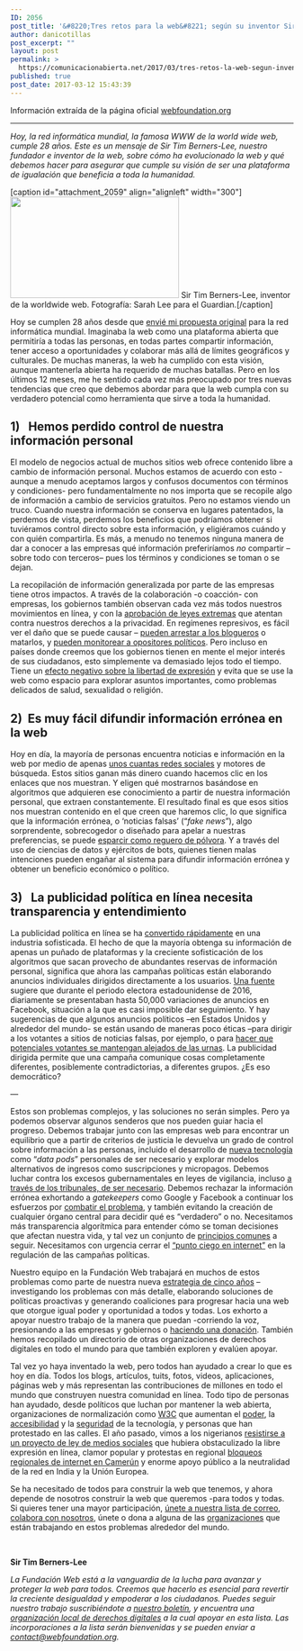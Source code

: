 ```yaml
---
ID: 2056
post_title: '&#8220;Tres retos para la web&#8221; según su inventor Sir Tim Berners-Lee'
author: danicotillas
post_excerpt: ""
layout: post
permalink: >
  https://comunicacionabierta.net/2017/03/tres-retos-la-web-segun-inventor-sir-tim-berners-lee/
published: true
post_date: 2017-03-12 15:43:39
---
```

Información extraída de la página oficial <a href="https://webfoundation.org/2017/03/web-turns-28-letter/">webfoundation.org</a>

<hr />

<em>Hoy, la red informática mundial, la famosa WWW de la world wide web, cumple 28 años. Este es un mensaje de Sir Tim Berners-Lee, nuestro fundador e inventor de la web, sobre cómo ha evolucionado la web y qué debemos hacer para asegurar que cumple su visión de ser una plataforma de igualación que beneficia a toda la humanidad.</em>

[caption id="attachment_2059" align="alignleft" width="300"]<a href="https://www.comunicacionabierta.net/wp-content/uploads/2017/03/tim-berners-lee.jpg"><img class="size-medium wp-image-2059" src="https://www.comunicacionabierta.net/wp-content/uploads/2017/03/tim-berners-lee-300x180.jpg" alt="" width="300" height="180" /></a> Sir Tim Berners-Lee, inventor de la worldwide web. Fotografía: Sarah Lee para el Guardian.[/caption]

Hoy se cumplen 28 años desde que <a href="https://time.com/21039/tim-berners-lee-web-proposal-at-25/">envié mi propuesta original</a> para la red informática mundial. Imaginaba la web como una plataforma abierta que permitiría a todas las personas, en todas partes compartir información, tener acceso a oportunidades y colaborar más allá de límites geográficos y culturales. De muchas maneras, la web ha cumplido con esta visión, aunque mantenerla abierta ha requerido de muchas batallas. Pero en los últimos 12 meses, me he sentido cada vez más preocupado por tres nuevas tendencias que creo que debemos abordar para que la web cumpla con su verdadero potencial como herramienta que sirve a toda la humanidad.
<h2><strong>1)   Hemos perdido control de nuestra información personal</strong></h2>
El modelo de negocios actual de muchos sitios web ofrece contenido libre a cambio de información personal. Muchos estamos de acuerdo con esto -aunque a menudo aceptamos largos y confusos documentos con términos y condiciones- pero fundamentalmente no nos importa que se recopile algo de información a cambio de servicios gratuitos. Pero no estamos viendo un truco. Cuando nuestra información se conserva en lugares patentados, la perdemos de vista, perdemos los beneficios que podríamos obtener si tuviéramos control directo sobre esta información, y eligiéramos cuándo y con quién compartirla. Es más, a menudo no tenemos ninguna manera de dar a conocer a las empresas qué información preferiríamos <em>no</em> compartir –sobre todo con terceros– pues los términos y condiciones se toman o se dejan.

La recopilación de información generalizada por parte de las empresas tiene otros impactos. A través de la colaboración -o coacción- con empresas, los gobiernos también observan cada vez más todos nuestros movimientos en línea, y con la <a href="https://www.independent.co.uk/life-style/gadgets-and-tech/news/investigatory-powers-bill-snoopers-charter-passed-royal-assent-spying-surveillance-a7445276.html">aprobación de leyes extremas</a> que atentan contra nuestros derechos a la privacidad. En regímenes represivos, es fácil ver el daño que se puede causar – <a href="https://en.wikipedia.org/wiki/Zone_9_bloggers">pueden arrestar a los blogueros</a> o matarlos, y <a href="https://www.bbc.com/news/uk-34529237">pueden monitorear a opositores políticos</a>. Pero incluso en países donde creemos que los gobiernos tienen en mente el mejor interés de sus ciudadanos, esto simplemente va demasiado lejos todo el tiempo. Tiene un <a href="https://motherboard.vice.com/en_us/article/chilling-effect-of-mass-surveillance-is-silencing-dissent-online-study-says">efecto negativo sobre la libertad de expresión</a> y evita que se use la web como espacio para explorar asuntos importantes, como problemas delicados de salud, sexualidad o religión.
<h2><strong>2)  Es muy fácil difundir información errónea en la web</strong></h2>
Hoy en día, la mayoría de personas encuentra noticias e información en la web por medio de apenas <a href="https://www.cjr.org/analysis/facebook_and_media.php">unos cuantas redes sociales</a> y motores de búsqueda. Estos sitios ganan más dinero cuando hacemos clic en los enlaces que nos muestran. Y eligen qué mostrarnos basándose en algoritmos que adquieren ese conocimiento a partir de nuestra información personal, que extraen constantemente. El resultado final es que esos sitios nos muestran contenido en el que creen que haremos clic, lo que significa que la información errónea, o ‘noticias falsas’ (“<em>fake news</em>”), algo sorprendente, sobrecogedor o diseñado para apelar a nuestras preferencias, se puede <a href="https://www.nytimes.com/2016/11/20/business/media/how-fake-news-spreads.html">esparcir como reguero de pólvora</a>. Y a través del uso de ciencias de datos y ejércitos de bots, quienes tienen malas intenciones pueden engañar al sistema para difundir información errónea y obtener un beneficio económico o político.
<h2><strong>3)   La publicidad política en línea necesita transparencia y entendimiento</strong></h2>
La publicidad política en línea se ha <a href="https://scout.ai/story/the-rise-of-the-weaponized-ai-propaganda-machine">convertido rápidamente</a> en una industria sofisticada. El hecho de que la mayoría obtenga su información de apenas un puñado de plataformas y la creciente sofisticación de los algoritmos que sacan provecho de abundantes reservas de información personal, significa que ahora las campañas políticas están elaborando anuncios individuales dirigidos directamente a los usuarios. <a href="https://www.theguardian.com/technology/2016/dec/04/google-democracy-truth-internet-search-facebook">Una fuente</a> sugiere que durante el periodo electora estadounidense de 2016, diariamente se presentaban hasta 50,000 variaciones de anuncios en Facebook, situación a la que es casi imposible dar seguimiento. Y hay sugerencias de que algunos anuncios políticos –en Estados Unidos y alrededor del mundo- se están usando de maneras poco éticas –para dirigir a los votantes a sitios de noticias falsas, por ejemplo, o para <a href="https://www.bloomberg.com/news/articles/2016-10-27/inside-the-trump-bunker-with-12-days-to-go">hacer que potenciales votantes se mantengan alejados de las urnas</a>. La publicidad dirigida permite que una campaña comunique cosas completamente diferentes, posiblemente contradictorias, a diferentes grupos. ¿Es eso democrático?

—

Estos son problemas complejos, y las soluciones no serán simples. Pero ya podemos observar algunos senderos que nos pueden guiar hacia el progreso. Debemos trabajar junto con las empresas web para encontrar un equilibrio que a partir de criterios de justicia le devuelva un grado de control sobre información a las personas, incluido el desarrollo de <a href="https://solid.mit.edu/">nueva tecnología</a> como “<em>data pods</em>” personales de ser necesario y explorar modelos alternativos de ingresos como suscripciones y micropagos. Debemos luchar contra los excesos gubernamentales en leyes de vigilancia, incluso <a href="https://www.ft.com/content/f847f522-c761-11e6-8f29-9445cac8966f">a través de los tribunales, de ser necesario</a>. Debemos rechazar la información errónea exhortando a <em>gatekeepers</em> como Google y Facebook a continuar los esfuerzos por <a href="https://techcrunch.com/2017/01/16/facebook-takes-its-fake-news-fight-to-germany/">combatir el problema</a>, y también evitando la creación de cualquier órgano central para decidir qué es “verdadero” o no. Necesitamos más transparencia algorítmica para entender cómo se toman decisiones que afectan nuestra vida, y tal vez un conjunto de <a href="https://www.fatml.org/resources/principles-for-accountable-algorithms">principios comunes</a> a seguir. Necesitamos con urgencia cerrar el <a href="https://sunlightfoundation.com/2015/11/10/everything-you-need-to-know-about-political-ads/">“punto ciego en internet”</a> en la regulación de las campañas políticas.

Nuestro equipo en la Fundación Web trabajará en muchos de estos problemas como parte de nuestra nueva <a href="https://webfoundation.org/2017/02/delivering-digital-equality-the-web-foundations-2017-2022-strategy/">estrategia de cinco años</a> – investigando los problemas con más detalle, elaborando soluciones de políticas proactivas y generando coaliciones para progresar hacia una web que otorgue igual poder y oportunidad a todos y todas. Los exhorto a apoyar nuestro trabajo de la manera que puedan -corriendo la voz, presionando a las empresas y gobiernos o <a href="https://donations.webfoundation.org/">haciendo una donación</a>. También hemos recopilado un directorio de otras organizaciones de derechos digitales en todo el mundo para que también exploren y evalúen apoyar.

Tal vez yo haya inventado la web, pero todos han ayudado a crear lo que es hoy en día. Todos los blogs, artículos, tuits, fotos, videos, aplicaciones, páginas web y más representan las contribuciones de millones en todo el mundo que construyen nuestra comunidad en línea. Todo tipo de personas han ayudado, desde políticos que luchan por mantener la web abierta, organizaciones de normalización como <a href="https://www.w3.org/">W3C</a> que aumentan el <a href="https://www.w3.org/wiki/Open_Web_Platform">poder</a>, la <a href="https://www.w3.org/WAI/">accesibilidad</a> y la <a href="https://www.w3.org/Security/">seguridad</a> de la tecnología, y personas que han protestado en las calles. El año pasado, vimos a los nigerianos <a href="https://dailypost.ng/2016/05/17/breaking-senate-withdraws-anti-social-media-bill/">resistirse a un proyecto de ley de medios sociales</a> que hubiera obstaculizado la libre expresión en línea, clamor popular y protestas en regional <a href="https://pulse.ng/tech/bringbackourinternet-day-30-of-internet-shutdown-in-cameroon-id6228845.html">bloqueos regionales de internet en Camerún</a> y enorme apoyo público a la neutralidad de la red en India y la Unión Europea.

Se ha necesitado de todos para construir la web que tenemos, y ahora depende de nosotros construir la web que queremos -para todos y todas.  Si quieres tener una mayor participación, <a href="https://eepurl.com/WxB9j">únete a nuestra lista de correo</a>, <a href="https://donations.webfoundation.org/">colabora con nosotros</a>, únete o dona a alguna de las <a href="https://docs.google.com/spreadsheets/d/130gbTVl3mT8JHVDFaRvj_4pEkmmzd1Mzj0lmE7_UBtk/edit#gid=0">organizaciones</a> que están trabajando en estos problemas alrededor del mundo.

&nbsp;

<strong>Sir Tim Berners-Lee</strong>

<em>La Fundación Web está a la vanguardia de la lucha para avanzar y proteger la web para todos. Creemos que hacerlo es esencial para revertir la creciente desigualdad y empoderar a los ciudadanos. Puedes seguir nuestro trabajo suscribiéndote a </em><a href="https://eepurl.com/WxB9j"><em>nuestro boletín</em></a><em>, y encuentra una </em><a href="https://docs.google.com/spreadsheets/d/130gbTVl3mT8JHVDFaRvj_4pEkmmzd1Mzj0lmE7_UBtk/edit#gid=0"><em>organización local de derechos digitales</em></a><em> a la cual apoyar en esta lista. Las incorporaciones a la lista serán bienvenidas y se pueden enviar a </em><a href="mailto:contact@webfoundation.org"><em>contact@webfoundation.org</em></a><em>.</em>